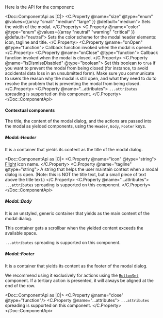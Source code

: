 Here is the API for the component:

<Doc::ComponentApi as |C|>
  <C.Property @name="size" @type="enum" @values={{array "small" "medium" "large" }} @default="medium">
    Sets the width of the modal.
  </C.Property>
  <C.Property @name="color" @type="enum" @values={{array "neutral" "warning" "critical" }} @default="neutral">
    Sets the color scheme for the modal header elements: icon, tagline and title.
  </C.Property>
  <C.Property @name="onOpen" @type="function">
    Callback function invoked when the modal is opened.
  </C.Property>
  <C.Property @name="onClose" @type="function">
    Callback function invoked when the modal is closed.
  </C.Property>
  <C.Property @name="isDismissDisabled" @type="boolean">
    Set this boolean to `true` if you want to prevent the modal from being closed (for instance, to avoid accidental data loss in an unsubmitted form). Make sure you communicate to users the reason why the modal is still open, and what they need to do to resolve the problem that is preventing the modal from being closed.
  </C.Property>
  <C.Property @name="...attributes">
    `...attributes` spreading is supported on this component.
  </C.Property>
</Doc::ComponentApi>

#### Contextual components

The title, the content of the modal dialog, and the actions are passed into the modal as yielded components, using the `Header`, `Body`, `Footer` keys.

##### Modal::Header

It is a container that yields its content as the title of the modal dialog.

<Doc::ComponentApi as |C|>
  <C.Property @name="icon" @type="string">
    [Flight](https://flight-hashicorp.vercel.app/) icon name.
  </C.Property>
  <C.Property @name="tagline" @type="string">
    A string that helps the user maintain context when a modal dialog is open. (Note: this is NOT the title text, but a small piece of text above the title text.)
  </C.Property>
  <C.Property @name="...attributes">
    `...attributes` spreading is supported on this component.
  </C.Property>
</Doc::ComponentApi>

##### Modal::Body

It is an unstyled, generic container that yields as the main content of the modal dialog.

This container gets a scrollbar when the yielded content exceeds the available space.

`...attributes` spreading is supported on this component.

##### Modal::Footer

It is a container that yields its content as the footer of the modal dialog.

We recommend using it exclusively for actions using the [`ButtonSet`](/components/button-set/) component. If a tertiary action is presented, it will always be aligned at the end of the row.

<Doc::ComponentApi as |C|>
  <C.Property @name="close" @type="function"/>
  <C.Property @name="...attributes">
    `...attributes` spreading is supported on this component.
  </C.Property>
</Doc::ComponentApi>